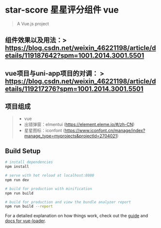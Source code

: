 # star-score 星星评分组件 vue

> A Vue.js project

## 组件效果以及用法：> https://blog.csdn.net/weixin_46221198/article/details/119187642?spm=1001.2014.3001.5501
## vue项目与uni-app项目的对调： > https://blog.csdn.net/weixin_46221198/article/details/119217276?spm=1001.2014.3001.5501

## 项目组成
> - vue 
> - 出错弹窗：elmentui (https://element.eleme.io/#/zh-CN)
> - 星星图标：iconfont (https://www.iconfont.cn/manage/index?manage_type=myprojects&projectId=2704021)

## Build Setup

``` bash
# install dependencies
npm install

# serve with hot reload at localhost:8080
npm run dev

# build for production with minification
npm run build

# build for production and view the bundle analyzer report
npm run build --report
```

For a detailed explanation on how things work, check out the [guide](http://vuejs-templates.github.io/webpack/) and [docs for vue-loader](http://vuejs.github.io/vue-loader).
